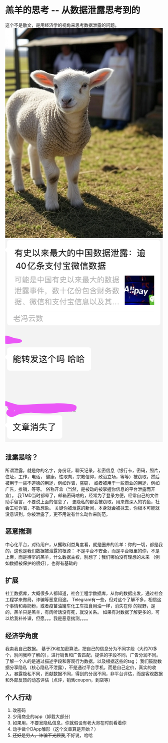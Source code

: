 # 羔羊的思考 -- 从数据泄露思考到的
这个不是散文，是用经济学的视角来思考数据泄露的问题。
![](https://raw.githubusercontent.com/jhfnetboy/MarkDownImg/main/img/202506081156230.jpg)
![](https://raw.githubusercontent.com/jhfnetboy/MarkDownImg/main/img/202506081129813.png)

## 泄露是啥？
所谓泄露，就是你的名字，身份证，聊天记录，私密信息（银行卡，密码，照片，住址，工作，电话，
健康，性取向，宗教信仰，政治立场，等等）被窃取，然后被用于一些不道德的用途，例如诈骗，盗窃，
或者被用于一些商业的用途，例如广告，推销，等等。
俗称开盒（当然，是被动的被掌握你信息的平台泄露而开盒）。
我TMD当时都晕了，邮箱密码啥的，经常为了登录方便，经常自己的文件助手留言，不要说上面的信息了，
更隐私的都会被窃取，用来做深入的钓鱼，社会工程诈骗，不敢想象。
关键你被泄露的新闻，本身就会被抹去，你根本可能就没意识到，你被泄露了，更不用说有什么动作来防范。

## 恶意揣测
中心化平台，对待用户，从攫取利益角度看，就是圈养的羔羊：你的一切，都是我的，这也是我们数据被泄露的根源：
不是平台不安全，而是平台眼里的你，不是上帝，而是待宰的羔羊，什么数据主权，别想了；我们哪怕没有理想的未来
（例如数据被保护的很好），也得有基础的

## 扩展
社工数据库，大概很多人都知道，社会工程学数据库，从你的数据出发，通过社会工程学来做局，诈骗等恶意用途。
Telegram有一些，但对这个了解不多，相信这个事情和毒奶粉，或者疫苗油罐车化工车拉食用油一样，消失在你
的视野，是的，羔羊只是羔羊，有肉听话没有死，就没关系。
如果有对数据了解更多的，可以给我补补课，但愿。。。我是恶意揣测。。。。

## 经济学角度
我卖我自己数据。
基于ZK和加密算法，把自己的信息分为不同字段（大约70多个，别问我咋了解的），进行销售和广告匹配，提供的字段不同，广告分润不同。
了解一个人的是通过描述字段和客观行为数据，以及根据这些的tag；
我们鼓励数据分享隐私（核心隐私不泄露），不是通过平台手机，而是自己定价，真实的收入，暴露隐私不同，贡献数据不同，得到的分润不同，非平台评估，而是客观数据和外部反馈的动态评估（点评，销售coupon，到店等）


## 个人行动
1. 改密码
2. 少用商业的app（卸载大部分）
3. 如果用，不要发隐私信息，你就假设有老大哥在时刻看着你
4. 动手做个DApp雏形（这个文章算是开始？）
5. ~~还好是穷人，诈骗不光顾我~~,不好说，哈哈